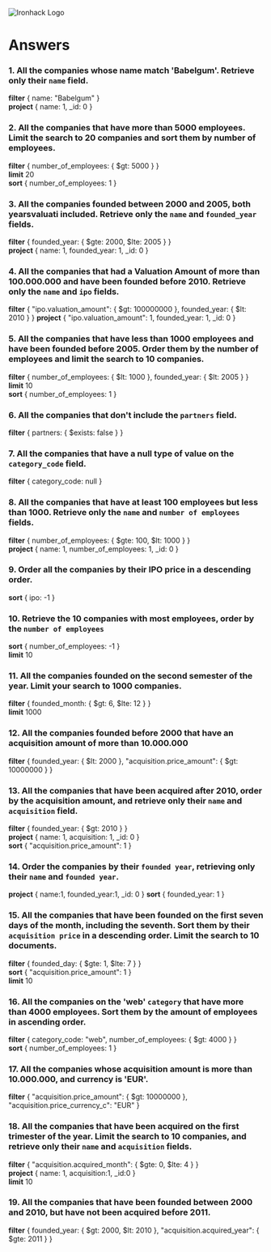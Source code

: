![Ironhack Logo](https://i.imgur.com/1QgrNNw.png)

# Answers

### 1. All the companies whose name match 'Babelgum'. Retrieve only their `name` field.
**filter** { name: "Babelgum" }  
**project** { name: 1, _id: 0 }  

### 2. All the companies that have more than 5000 employees. Limit the search to 20 companies and sort them by **number of employees**.
**filter** { number_of_employees: { $gt: 5000 } }  
**limit** 20  
**sort** { number_of_employees: 1 }

### 3. All the companies founded between 2000 and 2005, both yearsvaluati included. Retrieve only the `name` and `founded_year` fields.
**filter** { founded_year: { $gte: 2000, $lte: 2005 } }  
**project** { name: 1, founded_year: 1, _id: 0 }  

### 4. All the companies that had a Valuation Amount of more than 100.000.000 and have been founded before 2010. Retrieve only the `name` and `ipo` fields.
**filter** { "ipo.valuation_amount": { $gt: 100000000 }, founded_year: { $lt: 2010 } }
**project** { "ipo.valuation_amount": 1, founded_year: 1, _id: 0 }

### 5. All the companies that have less than 1000 employees and have been founded before 2005. Order them by the number of employees and limit the search to 10 companies.
**filter** { number_of_employees: { $lt: 1000 }, founded_year: { $lt: 2005 } }  
**limit** 10  
**sort** { number_of_employees: 1 }  

### 6. All the companies that don't include the `partners` field.
**filter** { partners: { $exists: false } }  

### 7. All the companies that have a null type of value on the `category_code` field.
**filter** { category_code: null }  

### 8. All the companies that have at least 100 employees but less than 1000. Retrieve only the `name` and `number of employees` fields.
**filter** { number_of_employees: { $gte: 100, $lt: 1000 } }  
**project** { name: 1, number_of_employees: 1, _id: 0 }  

### 9. Order all the companies by their IPO price in a descending order.
**sort** { ipo: -1 }

### 10. Retrieve the 10 companies with most employees, order by the `number of employees`
**sort** { number_of_employees: -1 }  
**limit** 10

### 11. All the companies founded on the second semester of the year. Limit your search to 1000 companies.
**filter** { founded_month: { $gt: 6, $lte: 12 } }  
**limit** 1000  

### 12. All the companies founded before 2000 that have an acquisition amount of more than 10.000.000
**filter** { founded_year: { $lt: 2000 }, "acquisition.price_amount": { $gt: 10000000 } }  

### 13. All the companies that have been acquired after 2010, order by the acquisition amount, and retrieve only their `name` and `acquisition` field.
**filter** { founded_year: { $gt: 2010 } }  
**project** { name: 1, acquisition: 1, _id: 0 }  
**sort** { "acquisition.price_amount": 1 }  

### 14. Order the companies by their `founded year`, retrieving only their `name` and `founded year`.
**project** { name:1, founded_year:1, _id: 0 }
**sort** { founded_year: 1 }

### 15. All the companies that have been founded on the first seven days of the month, including the seventh. Sort them by their `acquisition price` in a descending order. Limit the search to 10 documents.
**filter** { founded_day: { $gte: 1, $lte: 7 } }  
**sort** { "acquisition.price_amount": 1 }  
**limit** 10

### 16. All the companies on the 'web' `category` that have more than 4000 employees. Sort them by the amount of employees in ascending order.
**filter** { category_code: "web", number_of_employees: { $gt: 4000 } }  
**sort** { number_of_employees: 1 }  

### 17. All the companies whose acquisition amount is more than 10.000.000, and currency is 'EUR'.
**filter** { "acquisition.price_amount": { $gt: 10000000 }, "acquisition.price_currency_c": "EUR" }  

### 18. All the companies that have been acquired on the first trimester of the year. Limit the search to 10 companies, and retrieve only their `name` and `acquisition` fields.
**filter** { "acquisition.acquired_month": { $gte: 0, $lte: 4 } }  
**project** { name: 1, acquisition:1, _id:0 }  
**limit** 10  

### 19. All the companies that have been founded between 2000 and 2010, but have not been acquired before 2011.
**filter** { founded_year: { $gt: 2000, $lt: 2010 }, "acquisition.acquired_year": { $gte: 2011 } }  